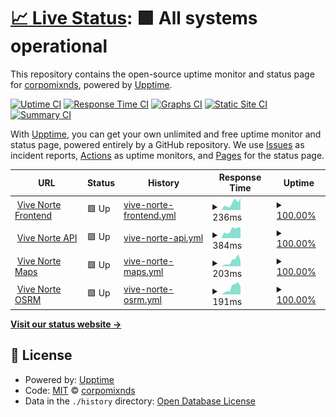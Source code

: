 # [📈 Live Status](https://corpomixnds.github.io/upptime): <!--live status--> **🟩 All systems operational**

This repository contains the open-source uptime monitor and status page for [corpomixnds](https://corpomixnds.github.io/upptime), powered by [Upptime](https://github.com/upptime/upptime).

[![Uptime CI](https://github.com/corpomixnds/upptime/workflows/Uptime%20CI/badge.svg)](https://github.com/corpomixnds/upptime/actions?query=workflow%3A%22Uptime+CI%22)
[![Response Time CI](https://github.com/corpomixnds/upptime/workflows/Response%20Time%20CI/badge.svg)](https://github.com/corpomixnds/upptime/actions?query=workflow%3A%22Response+Time+CI%22)
[![Graphs CI](https://github.com/corpomixnds/upptime/workflows/Graphs%20CI/badge.svg)](https://github.com/corpomixnds/upptime/actions?query=workflow%3A%22Graphs+CI%22)
[![Static Site CI](https://github.com/corpomixnds/upptime/workflows/Static%20Site%20CI/badge.svg)](https://github.com/corpomixnds/upptime/actions?query=workflow%3A%22Static+Site+CI%22)
[![Summary CI](https://github.com/corpomixnds/upptime/workflows/Summary%20CI/badge.svg)](https://github.com/corpomixnds/upptime/actions?query=workflow%3A%22Summary+CI%22)

With [Upptime](https://upptime.js.org), you can get your own unlimited and free uptime monitor and status page, powered entirely by a GitHub repository. We use [Issues](https://github.com/corpomixnds/upptime/issues) as incident reports, [Actions](https://github.com/corpomixnds/upptime/actions) as uptime monitors, and [Pages](https://corpomixnds.github.io/upptime) for the status page.

<!--start: status pages-->
<!-- This summary is generated by Upptime (https://github.com/upptime/upptime) -->
<!-- Do not edit this manually, your changes will be overwritten -->
<!-- prettier-ignore -->
| URL | Status | History | Response Time | Uptime |
| --- | ------ | ------- | ------------- | ------ |
| <img alt="" src="https://icons.duckduckgo.com/ip3/vivenortedesantander.com.co.ico" height="13"> [Vive Norte Frontend](https://vivenortedesantander.com.co) | 🟩 Up | [vive-norte-frontend.yml](https://github.com/corpomixnds/upptime/commits/HEAD/history/vive-norte-frontend.yml) | <details><summary><img alt="Response time graph" src="./graphs/vive-norte-frontend/response-time-week.png" height="20"> 236ms</summary><br><a href="https://corpomixnds.github.io/upptime/history/vive-norte-frontend"><img alt="Response time 237" src="https://img.shields.io/endpoint?url=https%3A%2F%2Fraw.githubusercontent.com%2Fcorpomixnds%2Fupptime%2FHEAD%2Fapi%2Fvive-norte-frontend%2Fresponse-time.json"></a><br><a href="https://corpomixnds.github.io/upptime/history/vive-norte-frontend"><img alt="24-hour response time 72" src="https://img.shields.io/endpoint?url=https%3A%2F%2Fraw.githubusercontent.com%2Fcorpomixnds%2Fupptime%2FHEAD%2Fapi%2Fvive-norte-frontend%2Fresponse-time-day.json"></a><br><a href="https://corpomixnds.github.io/upptime/history/vive-norte-frontend"><img alt="7-day response time 236" src="https://img.shields.io/endpoint?url=https%3A%2F%2Fraw.githubusercontent.com%2Fcorpomixnds%2Fupptime%2FHEAD%2Fapi%2Fvive-norte-frontend%2Fresponse-time-week.json"></a><br><a href="https://corpomixnds.github.io/upptime/history/vive-norte-frontend"><img alt="30-day response time 263" src="https://img.shields.io/endpoint?url=https%3A%2F%2Fraw.githubusercontent.com%2Fcorpomixnds%2Fupptime%2FHEAD%2Fapi%2Fvive-norte-frontend%2Fresponse-time-month.json"></a><br><a href="https://corpomixnds.github.io/upptime/history/vive-norte-frontend"><img alt="1-year response time 237" src="https://img.shields.io/endpoint?url=https%3A%2F%2Fraw.githubusercontent.com%2Fcorpomixnds%2Fupptime%2FHEAD%2Fapi%2Fvive-norte-frontend%2Fresponse-time-year.json"></a></details> | <details><summary><a href="https://corpomixnds.github.io/upptime/history/vive-norte-frontend">100.00%</a></summary><a href="https://corpomixnds.github.io/upptime/history/vive-norte-frontend"><img alt="All-time uptime 100.00%" src="https://img.shields.io/endpoint?url=https%3A%2F%2Fraw.githubusercontent.com%2Fcorpomixnds%2Fupptime%2FHEAD%2Fapi%2Fvive-norte-frontend%2Fuptime.json"></a><br><a href="https://corpomixnds.github.io/upptime/history/vive-norte-frontend"><img alt="24-hour uptime 100.00%" src="https://img.shields.io/endpoint?url=https%3A%2F%2Fraw.githubusercontent.com%2Fcorpomixnds%2Fupptime%2FHEAD%2Fapi%2Fvive-norte-frontend%2Fuptime-day.json"></a><br><a href="https://corpomixnds.github.io/upptime/history/vive-norte-frontend"><img alt="7-day uptime 100.00%" src="https://img.shields.io/endpoint?url=https%3A%2F%2Fraw.githubusercontent.com%2Fcorpomixnds%2Fupptime%2FHEAD%2Fapi%2Fvive-norte-frontend%2Fuptime-week.json"></a><br><a href="https://corpomixnds.github.io/upptime/history/vive-norte-frontend"><img alt="30-day uptime 100.00%" src="https://img.shields.io/endpoint?url=https%3A%2F%2Fraw.githubusercontent.com%2Fcorpomixnds%2Fupptime%2FHEAD%2Fapi%2Fvive-norte-frontend%2Fuptime-month.json"></a><br><a href="https://corpomixnds.github.io/upptime/history/vive-norte-frontend"><img alt="1-year uptime 100.00%" src="https://img.shields.io/endpoint?url=https%3A%2F%2Fraw.githubusercontent.com%2Fcorpomixnds%2Fupptime%2FHEAD%2Fapi%2Fvive-norte-frontend%2Fuptime-year.json"></a></details>
| <img alt="" src="https://icons.duckduckgo.com/ip3/corpomixnds-backend-q34sb.ondigitalocean.app.ico" height="13"> [Vive Norte API](https://corpomixnds-backend-q34sb.ondigitalocean.app/api/v1/historical_routes) | 🟩 Up | [vive-norte-api.yml](https://github.com/corpomixnds/upptime/commits/HEAD/history/vive-norte-api.yml) | <details><summary><img alt="Response time graph" src="./graphs/vive-norte-api/response-time-week.png" height="20"> 384ms</summary><br><a href="https://corpomixnds.github.io/upptime/history/vive-norte-api"><img alt="Response time 656" src="https://img.shields.io/endpoint?url=https%3A%2F%2Fraw.githubusercontent.com%2Fcorpomixnds%2Fupptime%2FHEAD%2Fapi%2Fvive-norte-api%2Fresponse-time.json"></a><br><a href="https://corpomixnds.github.io/upptime/history/vive-norte-api"><img alt="24-hour response time 224" src="https://img.shields.io/endpoint?url=https%3A%2F%2Fraw.githubusercontent.com%2Fcorpomixnds%2Fupptime%2FHEAD%2Fapi%2Fvive-norte-api%2Fresponse-time-day.json"></a><br><a href="https://corpomixnds.github.io/upptime/history/vive-norte-api"><img alt="7-day response time 384" src="https://img.shields.io/endpoint?url=https%3A%2F%2Fraw.githubusercontent.com%2Fcorpomixnds%2Fupptime%2FHEAD%2Fapi%2Fvive-norte-api%2Fresponse-time-week.json"></a><br><a href="https://corpomixnds.github.io/upptime/history/vive-norte-api"><img alt="30-day response time 1069" src="https://img.shields.io/endpoint?url=https%3A%2F%2Fraw.githubusercontent.com%2Fcorpomixnds%2Fupptime%2FHEAD%2Fapi%2Fvive-norte-api%2Fresponse-time-month.json"></a><br><a href="https://corpomixnds.github.io/upptime/history/vive-norte-api"><img alt="1-year response time 656" src="https://img.shields.io/endpoint?url=https%3A%2F%2Fraw.githubusercontent.com%2Fcorpomixnds%2Fupptime%2FHEAD%2Fapi%2Fvive-norte-api%2Fresponse-time-year.json"></a></details> | <details><summary><a href="https://corpomixnds.github.io/upptime/history/vive-norte-api">100.00%</a></summary><a href="https://corpomixnds.github.io/upptime/history/vive-norte-api"><img alt="All-time uptime 100.00%" src="https://img.shields.io/endpoint?url=https%3A%2F%2Fraw.githubusercontent.com%2Fcorpomixnds%2Fupptime%2FHEAD%2Fapi%2Fvive-norte-api%2Fuptime.json"></a><br><a href="https://corpomixnds.github.io/upptime/history/vive-norte-api"><img alt="24-hour uptime 100.00%" src="https://img.shields.io/endpoint?url=https%3A%2F%2Fraw.githubusercontent.com%2Fcorpomixnds%2Fupptime%2FHEAD%2Fapi%2Fvive-norte-api%2Fuptime-day.json"></a><br><a href="https://corpomixnds.github.io/upptime/history/vive-norte-api"><img alt="7-day uptime 100.00%" src="https://img.shields.io/endpoint?url=https%3A%2F%2Fraw.githubusercontent.com%2Fcorpomixnds%2Fupptime%2FHEAD%2Fapi%2Fvive-norte-api%2Fuptime-week.json"></a><br><a href="https://corpomixnds.github.io/upptime/history/vive-norte-api"><img alt="30-day uptime 100.00%" src="https://img.shields.io/endpoint?url=https%3A%2F%2Fraw.githubusercontent.com%2Fcorpomixnds%2Fupptime%2FHEAD%2Fapi%2Fvive-norte-api%2Fuptime-month.json"></a><br><a href="https://corpomixnds.github.io/upptime/history/vive-norte-api"><img alt="1-year uptime 100.00%" src="https://img.shields.io/endpoint?url=https%3A%2F%2Fraw.githubusercontent.com%2Fcorpomixnds%2Fupptime%2FHEAD%2Fapi%2Fvive-norte-api%2Fuptime-year.json"></a></details>
| <img alt="" src="https://icons.duckduckgo.com/ip3/maps.vivenortedesantander.com.co.ico" height="13"> [Vive Norte Maps](https://maps.vivenortedesantander.com.co) | 🟩 Up | [vive-norte-maps.yml](https://github.com/corpomixnds/upptime/commits/HEAD/history/vive-norte-maps.yml) | <details><summary><img alt="Response time graph" src="./graphs/vive-norte-maps/response-time-week.png" height="20"> 203ms</summary><br><a href="https://corpomixnds.github.io/upptime/history/vive-norte-maps"><img alt="Response time 248" src="https://img.shields.io/endpoint?url=https%3A%2F%2Fraw.githubusercontent.com%2Fcorpomixnds%2Fupptime%2FHEAD%2Fapi%2Fvive-norte-maps%2Fresponse-time.json"></a><br><a href="https://corpomixnds.github.io/upptime/history/vive-norte-maps"><img alt="24-hour response time 55" src="https://img.shields.io/endpoint?url=https%3A%2F%2Fraw.githubusercontent.com%2Fcorpomixnds%2Fupptime%2FHEAD%2Fapi%2Fvive-norte-maps%2Fresponse-time-day.json"></a><br><a href="https://corpomixnds.github.io/upptime/history/vive-norte-maps"><img alt="7-day response time 203" src="https://img.shields.io/endpoint?url=https%3A%2F%2Fraw.githubusercontent.com%2Fcorpomixnds%2Fupptime%2FHEAD%2Fapi%2Fvive-norte-maps%2Fresponse-time-week.json"></a><br><a href="https://corpomixnds.github.io/upptime/history/vive-norte-maps"><img alt="30-day response time 323" src="https://img.shields.io/endpoint?url=https%3A%2F%2Fraw.githubusercontent.com%2Fcorpomixnds%2Fupptime%2FHEAD%2Fapi%2Fvive-norte-maps%2Fresponse-time-month.json"></a><br><a href="https://corpomixnds.github.io/upptime/history/vive-norte-maps"><img alt="1-year response time 248" src="https://img.shields.io/endpoint?url=https%3A%2F%2Fraw.githubusercontent.com%2Fcorpomixnds%2Fupptime%2FHEAD%2Fapi%2Fvive-norte-maps%2Fresponse-time-year.json"></a></details> | <details><summary><a href="https://corpomixnds.github.io/upptime/history/vive-norte-maps">100.00%</a></summary><a href="https://corpomixnds.github.io/upptime/history/vive-norte-maps"><img alt="All-time uptime 100.00%" src="https://img.shields.io/endpoint?url=https%3A%2F%2Fraw.githubusercontent.com%2Fcorpomixnds%2Fupptime%2FHEAD%2Fapi%2Fvive-norte-maps%2Fuptime.json"></a><br><a href="https://corpomixnds.github.io/upptime/history/vive-norte-maps"><img alt="24-hour uptime 100.00%" src="https://img.shields.io/endpoint?url=https%3A%2F%2Fraw.githubusercontent.com%2Fcorpomixnds%2Fupptime%2FHEAD%2Fapi%2Fvive-norte-maps%2Fuptime-day.json"></a><br><a href="https://corpomixnds.github.io/upptime/history/vive-norte-maps"><img alt="7-day uptime 100.00%" src="https://img.shields.io/endpoint?url=https%3A%2F%2Fraw.githubusercontent.com%2Fcorpomixnds%2Fupptime%2FHEAD%2Fapi%2Fvive-norte-maps%2Fuptime-week.json"></a><br><a href="https://corpomixnds.github.io/upptime/history/vive-norte-maps"><img alt="30-day uptime 100.00%" src="https://img.shields.io/endpoint?url=https%3A%2F%2Fraw.githubusercontent.com%2Fcorpomixnds%2Fupptime%2FHEAD%2Fapi%2Fvive-norte-maps%2Fuptime-month.json"></a><br><a href="https://corpomixnds.github.io/upptime/history/vive-norte-maps"><img alt="1-year uptime 100.00%" src="https://img.shields.io/endpoint?url=https%3A%2F%2Fraw.githubusercontent.com%2Fcorpomixnds%2Fupptime%2FHEAD%2Fapi%2Fvive-norte-maps%2Fuptime-year.json"></a></details>
| <img alt="" src="https://icons.duckduckgo.com/ip3/osrm.vivenortedesantander.com.co.ico" height="13"> [Vive Norte OSRM](https://osrm.vivenortedesantander.com.co/route/v1/driving/-72.49939892298482,7.883757374457861;-72.50015034564491,7.884847252079377?steps=true&alternatives=false&overview=full) | 🟩 Up | [vive-norte-osrm.yml](https://github.com/corpomixnds/upptime/commits/HEAD/history/vive-norte-osrm.yml) | <details><summary><img alt="Response time graph" src="./graphs/vive-norte-osrm/response-time-week.png" height="20"> 191ms</summary><br><a href="https://corpomixnds.github.io/upptime/history/vive-norte-osrm"><img alt="Response time 202" src="https://img.shields.io/endpoint?url=https%3A%2F%2Fraw.githubusercontent.com%2Fcorpomixnds%2Fupptime%2FHEAD%2Fapi%2Fvive-norte-osrm%2Fresponse-time.json"></a><br><a href="https://corpomixnds.github.io/upptime/history/vive-norte-osrm"><img alt="24-hour response time 97" src="https://img.shields.io/endpoint?url=https%3A%2F%2Fraw.githubusercontent.com%2Fcorpomixnds%2Fupptime%2FHEAD%2Fapi%2Fvive-norte-osrm%2Fresponse-time-day.json"></a><br><a href="https://corpomixnds.github.io/upptime/history/vive-norte-osrm"><img alt="7-day response time 191" src="https://img.shields.io/endpoint?url=https%3A%2F%2Fraw.githubusercontent.com%2Fcorpomixnds%2Fupptime%2FHEAD%2Fapi%2Fvive-norte-osrm%2Fresponse-time-week.json"></a><br><a href="https://corpomixnds.github.io/upptime/history/vive-norte-osrm"><img alt="30-day response time 204" src="https://img.shields.io/endpoint?url=https%3A%2F%2Fraw.githubusercontent.com%2Fcorpomixnds%2Fupptime%2FHEAD%2Fapi%2Fvive-norte-osrm%2Fresponse-time-month.json"></a><br><a href="https://corpomixnds.github.io/upptime/history/vive-norte-osrm"><img alt="1-year response time 202" src="https://img.shields.io/endpoint?url=https%3A%2F%2Fraw.githubusercontent.com%2Fcorpomixnds%2Fupptime%2FHEAD%2Fapi%2Fvive-norte-osrm%2Fresponse-time-year.json"></a></details> | <details><summary><a href="https://corpomixnds.github.io/upptime/history/vive-norte-osrm">100.00%</a></summary><a href="https://corpomixnds.github.io/upptime/history/vive-norte-osrm"><img alt="All-time uptime 99.98%" src="https://img.shields.io/endpoint?url=https%3A%2F%2Fraw.githubusercontent.com%2Fcorpomixnds%2Fupptime%2FHEAD%2Fapi%2Fvive-norte-osrm%2Fuptime.json"></a><br><a href="https://corpomixnds.github.io/upptime/history/vive-norte-osrm"><img alt="24-hour uptime 100.00%" src="https://img.shields.io/endpoint?url=https%3A%2F%2Fraw.githubusercontent.com%2Fcorpomixnds%2Fupptime%2FHEAD%2Fapi%2Fvive-norte-osrm%2Fuptime-day.json"></a><br><a href="https://corpomixnds.github.io/upptime/history/vive-norte-osrm"><img alt="7-day uptime 100.00%" src="https://img.shields.io/endpoint?url=https%3A%2F%2Fraw.githubusercontent.com%2Fcorpomixnds%2Fupptime%2FHEAD%2Fapi%2Fvive-norte-osrm%2Fuptime-week.json"></a><br><a href="https://corpomixnds.github.io/upptime/history/vive-norte-osrm"><img alt="30-day uptime 100.00%" src="https://img.shields.io/endpoint?url=https%3A%2F%2Fraw.githubusercontent.com%2Fcorpomixnds%2Fupptime%2FHEAD%2Fapi%2Fvive-norte-osrm%2Fuptime-month.json"></a><br><a href="https://corpomixnds.github.io/upptime/history/vive-norte-osrm"><img alt="1-year uptime 99.98%" src="https://img.shields.io/endpoint?url=https%3A%2F%2Fraw.githubusercontent.com%2Fcorpomixnds%2Fupptime%2FHEAD%2Fapi%2Fvive-norte-osrm%2Fuptime-year.json"></a></details>

<!--end: status pages-->

[**Visit our status website →**](https://corpomixnds.github.io/upptime)

## 📄 License

- Powered by: [Upptime](https://github.com/upptime/upptime)
- Code: [MIT](./LICENSE) © [corpomixnds](https://corpomixnds.github.io/upptime)
- Data in the `./history` directory: [Open Database License](https://opendatacommons.org/licenses/odbl/1-0/)
